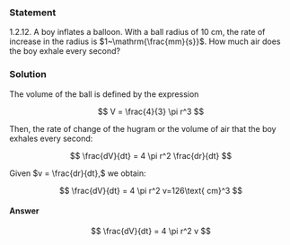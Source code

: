 ###  Statement

$1.2.12.$ A boy inflates a balloon. With a ball radius of $10\text{ cm}$, the rate of increase in the radius is $1~\mathrm{\frac{mm}{s}}$. How much air does the boy exhale every second?

### Solution

The volume of the ball is defined by the expression

$$
V = \frac{4}{3} \pi r^3
$$

Then, the rate of change of the hugram or the volume of air that the boy exhales every second:

$$
\frac{dV}{dt} = 4 \pi r^2 \frac{dr}{dt}
$$

Given $v = \frac{dr}{dt},$ we obtain:

$$
\frac{dV}{dt} = 4 \pi r^2 v=126\text{ cm}^3
$$

#### Answer

$$
\frac{dV}{dt} = 4 \pi r^2 v
$$